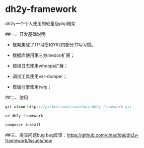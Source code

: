 # dh2y-framework
dh2y一个个人使用的轻量级php框架

##一、开发基础说明
* 框架集成了TP习惯和YII2的部分书写习惯。

* 数据库使用第三方medoo扩展；

* 错误日志使用whoops扩展；

* 调试工具使用var-dumper；

* 模版引擎使用twig；

##二、使用
```php
git clone https://github.com/cinaofdai/dh2y-framework.git

cd dh2y-framework

composer install
```

##三、提交问题bug
bug反馈：https://github.com/cinaofdai/dh2y-framework/issues/new


